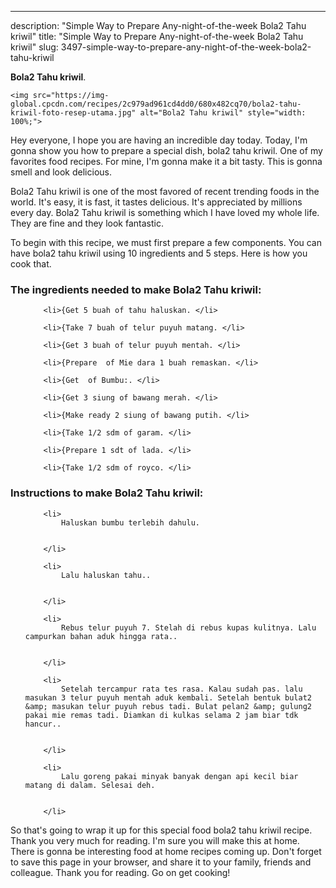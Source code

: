 ---
description: "Simple Way to Prepare Any-night-of-the-week Bola2 Tahu kriwil"
title: "Simple Way to Prepare Any-night-of-the-week Bola2 Tahu kriwil"
slug: 3497-simple-way-to-prepare-any-night-of-the-week-bola2-tahu-kriwil

<p>
	<strong>Bola2 Tahu kriwil</strong>. 
	
</p>
<p>
	
	<img src="https://img-global.cpcdn.com/recipes/2c979ad961cd4dd0/680x482cq70/bola2-tahu-kriwil-foto-resep-utama.jpg" alt="Bola2 Tahu kriwil" style="width: 100%;">
	
	
</p>
<p>
	Hey everyone, I hope you are having an incredible day today. Today, I'm gonna show you how to prepare a special dish, bola2 tahu kriwil. One of my favorites food recipes. For mine, I'm gonna make it a bit tasty. This is gonna smell and look delicious.
</p>
	
<p>
	Bola2 Tahu kriwil is one of the most favored of recent trending foods in the world. It's easy, it is fast, it tastes delicious. It's appreciated by millions every day. Bola2 Tahu kriwil is something which I have loved my whole life. They are fine and they look fantastic.
</p>
<p>
	
</p>

<p>
To begin with this recipe, we must first prepare a few components. You can have bola2 tahu kriwil using 10 ingredients and 5 steps. Here is how you cook that.
</p>

<h3>The ingredients needed to make Bola2 Tahu kriwil:</h3>

<ol>
	
		<li>{Get 5 buah of tahu haluskan. </li>
	
		<li>{Take 7 buah of telur puyuh matang. </li>
	
		<li>{Get 3 buah of telur puyuh mentah. </li>
	
		<li>{Prepare  of Mie dara 1 buah remaskan. </li>
	
		<li>{Get  of Bumbu:. </li>
	
		<li>{Get 3 siung of bawang merah. </li>
	
		<li>{Make ready 2 siung of bawang putih. </li>
	
		<li>{Take 1/2 sdm of garam. </li>
	
		<li>{Prepare 1 sdt of lada. </li>
	
		<li>{Take 1/2 sdm of royco. </li>
	
</ol>
<p>
	
</p>

<h3>Instructions to make Bola2 Tahu kriwil:</h3>

<ol>
	
		<li>
			Haluskan bumbu terlebih dahulu.
			
			
		</li>
	
		<li>
			Lalu haluskan tahu..
			
			
		</li>
	
		<li>
			Rebus telur puyuh 7. Stelah di rebus kupas kulitnya. Lalu campurkan bahan aduk hingga rata..
			
			
		</li>
	
		<li>
			Setelah tercampur rata tes rasa. Kalau sudah pas. lalu masukan 3 telur puyuh mentah aduk kembali. Setelah bentuk bulat2 &amp; masukan telur puyuh rebus tadi. Bulat pelan2 &amp; gulung2 pakai mie remas tadi. Diamkan di kulkas selama 2 jam biar tdk hancur..
			
			
		</li>
	
		<li>
			Lalu goreng pakai minyak banyak dengan api kecil biar matang di dalam. Selesai deh.
			
			
		</li>
	
</ol>

<p>
	
</p>

<p>
	So that's going to wrap it up for this special food bola2 tahu kriwil recipe. Thank you very much for reading. I'm sure you will make this at home. There is gonna be interesting food at home recipes coming up. Don't forget to save this page in your browser, and share it to your family, friends and colleague. Thank you for reading. Go on get cooking!
</p>
